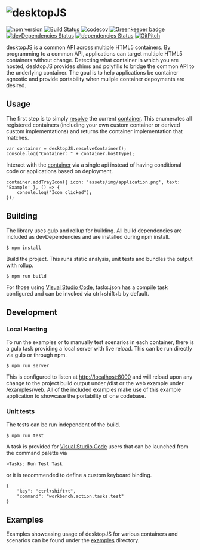 ![desktopJS](https://raw.githubusercontent.com/wiki/morgan-stanley/desktopJS/images/logo.png)
==========

[![npm version](https://badge.fury.io/js/%40morgan-stanley%2Fdesktopjs.svg)](https://www.npmjs.com/package/@morgan-stanley/desktopjs)
[![Build Status](https://travis-ci.org/Morgan-Stanley/desktopJS.svg?branch=master)](https://travis-ci.org/Morgan-Stanley/desktopJS)
[![codecov](https://codecov.io/gh/Morgan-Stanley/desktopJS/branch/master/graph/badge.svg)](https://codecov.io/gh/Morgan-Stanley/desktopJS)
[![Greenkeeper badge](https://badges.greenkeeper.io/Morgan-Stanley/desktopJS.svg)](https://greenkeeper.io/)
[![devDependencies Status](https://david-dm.org/Morgan-Stanley/desktopJS/dev-status.svg)](https://david-dm.org/Morgan-Stanley/desktopJS?type=dev)
[![dependencies Status](https://david-dm.org/Morgan-Stanley/desktopJS/status.svg)](https://david-dm.org/Morgan-Stanley/desktopJS)
[![GitPitch](https://gitpitch.com/assets/badge.svg)](https://gitpitch.com/Morgan-Stanley/desktopJS/master?grs=github&t=white&p=pitch)

desktopJS is a common API across multiple HTML5 containers. By programming to a
common API, applications can target multiple HTML5 containers without change. Detecting
what container in which you are hosted, desktopJS provides shims and polyfills to
bridge the common API to the underlying container.  The goal is to help applications be
container agnostic and provide portability when muliple container depoyments are desired.

Usage
---------------

The first step is to simply [resolve](https://morgan-stanley.github.io/desktopJS/modules/_registry_.html#resolvecontainer) the current [container](https://morgan-stanley.github.io/desktopJS/classes/_container_.container.html). This enumerates
all registered containers (including your own custom container or derived custom implementations) and
returns the container implementation that matches.

```
var container = desktopJS.resolveContainer();
console.log("Container: " + container.hostType);
```

Interact with the [container](https://morgan-stanley.github.io/desktopJS/classes/_container_.container.html) via a single api instead of having conditional code or applications
based on deployment.

```
container.addTrayIcon({ icon: 'assets/img/application.png', text: 'Example' }, () => {
	console.log("Icon clicked");
});
```

Building
-------
The library uses gulp and rollup for building.  All build dependencies are included as
devDependencies and are installed during npm install.

```
$ npm install
```

Build the project.  This runs static analysis, unit tests and bundles the output with
rollup.

```
$ npm run build
```

For those using [Visual Studio Code](https://code.visualstudio.com/), tasks.json has a compile task
configured and can be invoked via ctrl+shift+b by default.

Development
-----------

### Local Hosting

To run the examples or to manually test scenarios in each container, there is a gulp task providing
a local server with live reload.  This can be run directly via gulp or through npm.

```
$ npm run server
```

This is configured to listen at [http://localhost:8000](http://localhost:8000) and will reload upon
any change to the project build output under /dist or the web example under /examples/web.  All of the
included examples make use of this example application to showcase the portability of one
codebase.

### Unit tests

The tests can be run independent of the build.

```
$ npm run test
```

A task is provided for [Visual Studio Code](https://code.visualstudio.com/) users that can be launched
from the command palette via

```
>Tasks: Run Test Task
```

or it is recommended to define a custom keyboard binding.

```
{
    "key": "ctrl+shift+t",
    "command": "workbench.action.tasks.test"
}
``` 

Examples
--------
Examples showcasing usage of desktopJS for various containers and scenarios can be found under
the [examples](examples/README.md) directory.


